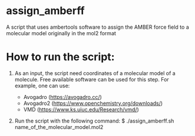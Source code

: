 # assign_amberff
A script that uses ambertools software to assign the AMBER force field to a molecular model originally in the mol2 format

# How to run the script:
1. As an input, the script need coordinates of a molecular model of a molecule. Free available software can be used for this step. For example, one can use:
    - Avogadro    (https://avogadro.cc/)
    - Avogadro2   (https://www.openchemistry.org/downloads/)
    - VMD         (https://www.ks.uiuc.edu/Research/vmd/)
 
2. Run the script with the following command:
$ ./assign_amberff.sh name_of_the_molecular_model.mol2
